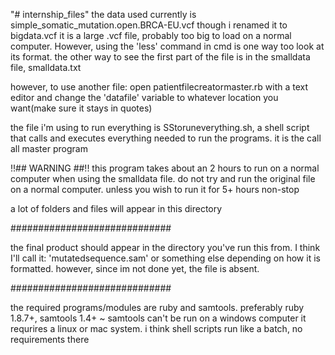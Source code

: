 "# internship_files"
the data used currently is simple_somatic_mutation.open.BRCA-EU.vcf though i renamed it to bigdata.vcf
  it is a large .vcf file, probably too big to load on a normal computer. However, using the 'less' command in cmd is one way too look at its format. the other way to see the first part of the file is in the smalldata file, smalldata.txt

however, to use another file: open patientfilecreatormaster.rb with a text editor and change the 'datafile' variable to whatever location you want(make sure it stays in quotes)

the file i'm using to run everything is SStoruneverything.sh, a shell script that calls and executes everything needed to run the programs. it is the call all master program

!!## WARNING ##!!
this program takes about an 2 hours to run on a normal computer when using the smalldata file. do not try and run the original file on a normal computer. unless you wish to run it for 5+ hours non-stop

a lot of folders and files will appear in this directory

#############################

the final product should appear in the directory you've run this from. I think I'll call it: 'mutatedsequence.sam' or something else depending on how it is formatted. however, since im not done yet, the file is absent.

#############################

the required programs/modules are ruby and samtools.
preferably  ruby 1.8.7+,
            samtools 1.4+ ~ samtools can't be run on a windows computer
                it requrires a linux or mac system. 
            i think shell scripts run like a batch, no requirements there
 
